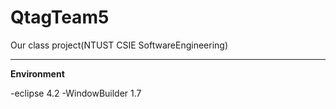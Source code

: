 QtagTeam5
=========

Our class project(NTUST CSIE SoftwareEngineering)

- - -

**Environment**

-eclipse 4.2
-WindowBuilder 1.7


